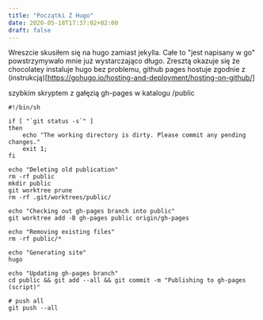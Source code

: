 ```yaml
---
title: "Początki Z Hugo"
date: 2020-05-18T17:37:02+02:00
draft: false
---
```


Wreszcie skusiłem się na hugo zamiast jekylla. Całe to "jest napisany w go" powstrzymywało mnie już wystarczająco długo. Zresztą okazuje się że chocolatey instaluje hugo bez problemu, github pages hostuje zgodnie z (instrukcją)[https://gohugo.io/hosting-and-deployment/hosting-on-github/]

szybkim skryptem z gałęzią gh-pages w katalogu /public

```
#!/bin/sh

if [ "`git status -s`" ]
then
    echo "The working directory is dirty. Please commit any pending changes."
    exit 1;
fi

echo "Deleting old publication"
rm -rf public
mkdir public
git worktree prune
rm -rf .git/worktrees/public/

echo "Checking out gh-pages branch into public"
git worktree add -B gh-pages public origin/gh-pages

echo "Removing existing files"
rm -rf public/*

echo "Generating site"
hugo

echo "Updating gh-pages branch"
cd public && git add --all && git commit -m "Publishing to gh-pages (script)"

# push all
git push --all
```

